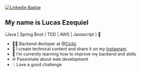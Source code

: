 [![Linkedin Badge](https://img.shields.io/badge/-LinkedIn-cc5733?style=flat-square&logo=Linkedin&logoColor=white&link=https://www.linkedin.com/in/lucasbezq)](https://www.linkedin.com/in/lucasbezq)

## My name is Lucas Ezequiel
(Java | Spring Boot | TDD | AWS | Javascript ) 🚀
- 👩‍💻 Backend devloper at @[Ciclic](https://www.ciclic.com.br/)
- 🎥 I create technical content and share it on my [Instagram](https://www.instagram.com/codewith.ezequiel/).
- 🌱 I’m currently learning how to improve my backend and skills
- 🌐 Passionate about web development
- 💡 Love a good challenge





